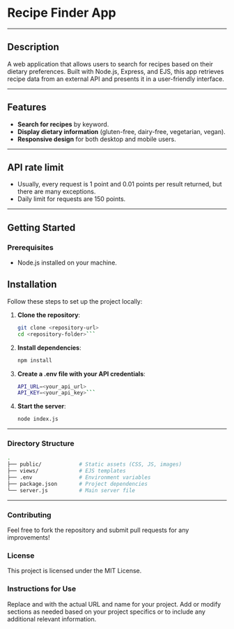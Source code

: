 # Recipe Finder App

---

## Description

A web application that allows users to search for recipes based on their dietary preferences. Built with Node.js, Express, and EJS, this app retrieves recipe data from an external API and presents it in a user-friendly interface.

---

## Features

- **Search for recipes** by keyword.
- **Display dietary information** (gluten-free, dairy-free, vegetarian, vegan).
- **Responsive design** for both desktop and mobile users.

---

## API rate limit

- Usually, every request is 1 point and 0.01 points per result returned, but there are many exceptions.
- Daily limit for requests are 150 points.

---

## Getting Started

### Prerequisites

- Node.js installed on your machine.

## Installation

Follow these steps to set up the project locally:

1. **Clone the repository**:
   ```bash
   git clone <repository-url>
   cd <repository-folder>```

2. **Install dependencies**:
   ```bash
   npm install

3. **Create a .env file with your API credentials**:
   ```bash
   API_URL=<your_api_url>
   API_KEY=<your_api_key>```

4. **Start the server**:
   ```bash
   node index.js

---

### Directory Structure
   ```bash
   .
   ├── public/            # Static assets (CSS, JS, images)
   ├── views/             # EJS templates
   ├── .env               # Environment variables
   ├── package.json       # Project dependencies
   └── server.js          # Main server file
```

---

### Contributing
Feel free to fork the repository and submit pull requests for any improvements!

### License
This project is licensed under the MIT License.

### Instructions for Use
Replace <repository-url> and <repository-folder> with the actual URL and name for your project.
Add or modify sections as needed based on your project specifics or to include any additional relevant information.
